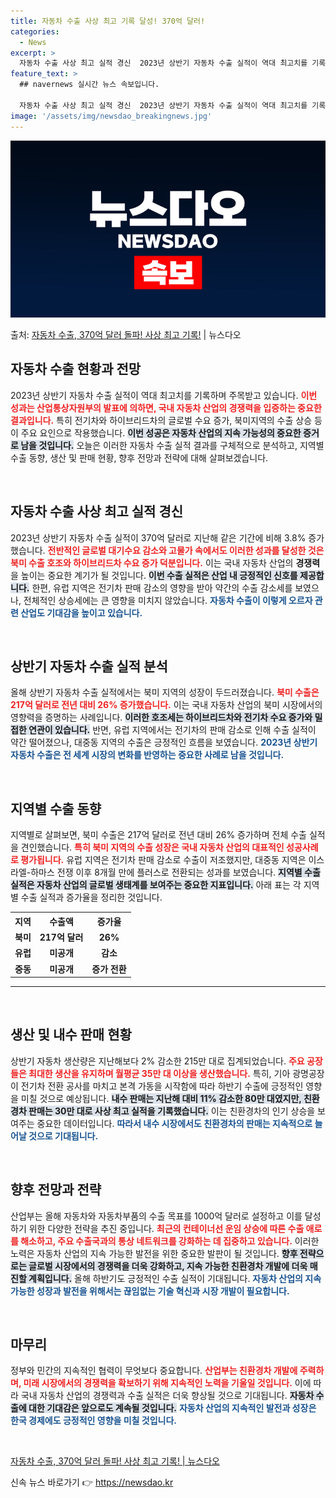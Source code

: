 ```yaml
---
title: 자동차 수출 사상 최고 기록 달성! 370억 달러!
categories:
  - News
excerpt: >
  자동차 수출 사상 최고 실적 경신  2023년 상반기 자동차 수출 실적이 역대 최고치를 기록하며 주목받고 있…
feature_text: >
  ## navernews 실시간 뉴스 속보입니다.

  자동차 수출 사상 최고 실적 경신  2023년 상반기 자동차 수출 실적이 역대 최고치를 기록하며 주목받고 있…
image: '/assets/img/newsdao_breakingnews.jpg'
---
```


![뉴스다오 속보](/assets/img/newsdao_breakingnews.jpg)

<p>출처: <a href="https://newsdao.kr/4852" rel="dofollow">자동차 수출, 370억 달러 돌파! 사상 최고 기록!</a> | 뉴스다오</p>

<h2 data-ke-size="size26">자동차 수출 현황과 전망</h2>

<p data-ke-size="size16">2023년 상반기 자동차 수출 실적이 역대 최고치를 기록하며 주목받고 있습니다. <b><span style="color: #ee2323;">이번 성과는 산업통상자원부의 발표에 의하면, 국내 자동차 산업의 경쟁력을 입증하는 중요한 결과입니다.</span></b> 특히 전기차와 하이브리드차의 글로벌 수요 증가, 북미지역의 수출 상승 등이 주요 요인으로 작용했습니다. <b><span style="background-color: #21538527;">이번 성공은 자동차 산업의 지속 가능성의 중요한 증거로 남을 것입니다.</span></b> 오늘은 이러한 자동차 수출 실적 결과를 구체적으로 분석하고, 지역별 수출 동향, 생산 및 판매 현황, 향후 전망과 전략에 대해 살펴보겠습니다.</p>

<p data-ke-size="size16">&nbsp;</p>

<h2 data-ke-size="size26">자동차 수출 사상 최고 실적 경신</h2>

<p data-ke-size="size16">2023년 상반기 자동차 수출 실적이 370억 달러로 지난해 같은 기간에 비해 3.8% 증가했습니다. <b><span style="color: #ee2323;">전반적인 글로벌 대기수요 감소와 고물가 속에서도 이러한 성과를 달성한 것은 북미 수출 호조와 하이브리드차 수요 증가 덕분입니다.</span></b> 이는 국내 자동차 산업의 <b>경쟁력</b>을 높이는 중요한 계기가 될 것입니다. <b><span style="background-color: #21538527;">이번 수출 실적은 산업 내 긍정적인 신호를 제공합니다.</span></b> 한편, 유럽 지역은 전기차 판매 감소의 영향을 받아 약간의 수출 감소세를 보였으나, 전체적인 상승세에는 큰 영향을 미치지 않았습니다. <b><span style="color: #1a5490;">자동차 수출이 이렇게 오르자 관련 산업도 기대감을 높이고 있습니다.</span></b></p>

<p data-ke-size="size16">&nbsp;</p>

<h2 data-ke-size="size26">상반기 자동차 수출 실적 분석</h2>

<p data-ke-size="size16">올해 상반기 자동차 수출 실적에서는 북미 지역의 성장이 두드러졌습니다. <b><span style="color: #ee2323;">북미 수출은 217억 달러로 전년 대비 26% 증가했습니다.</span></b> 이는 국내 자동차 산업의 북미 시장에서의 영향력을 증명하는 사례입니다. <b><span style="background-color: #21538527;">이러한 호조세는 하이브리드차와 전기차 수요 증가와 밀접한 연관이 있습니다.</span></b> 반면, 유럽 지역에서는 전기차의 판매 감소로 인해 수출 실적이 약간 떨어졌으나, 대중동 지역의 수출은 긍정적인 흐름을 보였습니다. <b><span style="color: #1a5490;">2023년 상반기 자동차 수출은 전 세계 시장의 변화를 반영하는 중요한 사례로 남을 것입니다.</span></b></p>

<p data-ke-size="size16">&nbsp;</p>

<h2 data-ke-size="size26">지역별 수출 동향</h2>

<p data-ke-size="size16">지역별로 살펴보면, 북미 수출은 217억 달러로 전년 대비 26% 증가하며 전체 수출 실적을 견인했습니다. <b><span style="color: #ee2323;">특히 북미 지역의 수출 성장은 국내 자동차 산업의 대표적인 성공사례로 평가됩니다.</span></b> 유럽 지역은 전기차 판매 감소로 수출이 저조했지만, 대중동 지역은 이스라엘-하마스 전쟁 이후 8개월 만에 플러스로 전환되는 성과를 보였습니다. <b><span style="background-color: #21538527;">지역별 수출 실적은 자동차 산업의 글로벌 생태계를 보여주는 중요한 지표입니다.</span></b> 아래 표는 각 지역별 수출 실적과 증가율을 정리한 것입니다.</p>

<table>
  <tr>
    <th>지역</th>
    <th>수출액</th>
    <th>증가율</th>
  </tr>
  <tr>
    <td style="text-align: center; height: 17px;"><b>북미</b></td>
    <td style="text-align: center; height: 17px;"><b>217억 달러</b></td>
    <td style="text-align: center; height: 17px;"><b>26%</b></td>
  </tr>
  <tr>
    <td style="text-align: center; height: 17px;"><b>유럽</b></td>
    <td style="text-align: center; height: 17px;"><b>미공개</b></td>
    <td style="text-align: center; height: 17px;"><b>감소</b></td>
  </tr>
  <tr>
    <td style="text-align: center; height: 17px;"><b>중동</b></td>
    <td style="text-align: center; height: 17px;"><b>미공개</b></td>
    <td style="text-align: center; height: 17px;"><b>증가 전환</b></td>
  </tr>
</table>

<hr />

<p data-ke-size="size16">&nbsp;</p>

<h2 data-ke-size="size26">생산 및 내수 판매 현황</h2>

<p data-ke-size="size16">상반기 자동차 생산량은 지난해보다 2% 감소한 215만 대로 집계되었습니다. <b><span style="color: #ee2323;">주요 공장들은 최대한 생산을 유지하며 월평균 35만 대 이상을 생산했습니다.</span></b> 특히, 기아 광명공장이 전기차 전환 공사를 마치고 본격 가동을 시작함에 따라 하반기 수출에 긍정적인 영향을 미칠 것으로 예상됩니다. <b><span style="background-color: #21538527;">내수 판매는 지난해 대비 11% 감소한 80만 대였지만, 친환경차 판매는 30만 대로 사상 최고 실적을 기록했습니다.</span></b> 이는 친환경차의 인기 상승을 보여주는 중요한 데이터입니다. <b><span style="color: #1a5490;">따라서 내수 시장에서도 친환경차의 판매는 지속적으로 늘어날 것으로 기대됩니다.</span></b></p>

<p data-ke-size="size16">&nbsp;</p>

<h2 data-ke-size="size26">향후 전망과 전략</h2>

<p data-ke-size="size16">산업부는 올해 자동차와 자동차부품의 수출 목표를 1000억 달러로 설정하고 이를 달성하기 위한 다양한 전략을 추진 중입니다. <b><span style="color: #ee2323;">최근의 컨테이너선 운임 상승에 따른 수출 애로를 해소하고, 주요 수출국과의 통상 네트워크를 강화하는 데 집중하고 있습니다.</span></b> 이러한 노력은 자동차 산업의 지속 가능한 발전을 위한 중요한 발판이 될 것입니다. <b><span style="background-color: #21538527;">향후 전략으로는 글로벌 시장에서의 경쟁력을 더욱 강화하고, 지속 가능한 친환경차 개발에 더욱 매진할 계획입니다.</span></b> 올해 하반기도 긍정적인 수출 실적이 기대됩니다. <b><span style="color: #1a5490;">자동차 산업의 지속 가능한 성장과 발전을 위해서는 끊임없는 기술 혁신과 시장 개발이 필요합니다.</span></b></p>

<p data-ke-size="size16">&nbsp;</p>

<h2 data-ke-size="size26">마무리</h2>

<p data-ke-size="size16">정부와 민간의 지속적인 협력이 무엇보다 중요합니다. <b><span style="color: #ee2323;">산업부는 친환경차 개발에 주력하며, 미래 시장에서의 경쟁력을 확보하기 위해 지속적인 노력을 기울일 것입니다.</span></b> 이에 따라 국내 자동차 산업의 경쟁력과 수출 실적은 더욱 향상될 것으로 기대됩니다. <b><span style="background-color: #21538527;">자동차 수출에 대한 기대감은 앞으로도 계속될 것입니다.</span></b> <b><span style="color: #1a5490;">자동차 산업의 지속적인 발전과 성장은 한국 경제에도 긍정적인 영향을 미칠 것입니다.</span></b></p>

<p data-ke-size="size16">&nbsp;</p>

<p data-ke-size="size16"><a href="https://newsdao.kr/4852">자동차 수출, 370억 달러 돌파! 사상 최고 기록! | 뉴스다오</a></p> 

신속 뉴스 바로가기 👉 <a href="https://newsdao.kr" rel="dofollow">https://newsdao.kr</a>


